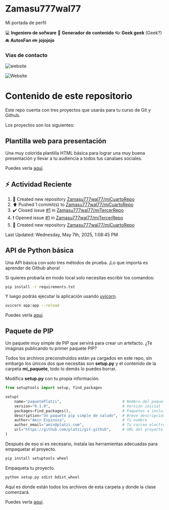# Zamasu777wal77
Mi portada de perfil

:computer: **Ingeniero de sofware**
:pencil: **Generador de contenido**
:eyeglasses: **Geek geek** (Geek?)
:oncoming_automobile: **AutosFan**
:family: **jojojojo**

### Vias de contacto
![website](https://img.shields.io/website?url=https%3A%2F%2Felgeneroplus.com)

![Website](https://img.shields.io/website?url=https%3A%2F%2Felgeneroplus.com)


# Contenido de este repositorio

Este repo cuenta con tres proyectos que usarás para tu curso de Git y Github.

Los proyectos son los siguientes:

## Plantilla web para presentación

Una muy colorida plantilla HTML básica para lograr una muy buena presentación y llevar a tu audiencia a todos tus canalaes sociales.

Puedes verla [aquí](/miSitio/).

## :zap: Actividad Reciente
<!--RECENT_ACTIVITY:start-->
1. 📔 Created new repository [Zamasu777wal77/miCuartoRepo](https://github.com/Zamasu777wal77/miCuartoRepo)<br>
2. ⬆️ Pushed 1 commit(s) to [Zamasu777wal77/miCuartoRepo](https://github.com/Zamasu777wal77/miCuartoRepo)<br>
3. ✔️ Closed issue [#1](https://github.com/Zamasu777wal77/miTercerRepo/issues/1) in [Zamasu777wal77/miTercerRepo](https://github.com/Zamasu777wal77/miTercerRepo)<br>
4. ❗️ Opened issue [#1](https://github.com/Zamasu777wal77/miTercerRepo/issues/1) in [Zamasu777wal77/miTercerRepo](https://github.com/Zamasu777wal77/miTercerRepo)<br>
5. 📔 Created new repository [Zamasu777wal77/miCuartoRepo](https://github.com/Zamasu777wal77/miCuartoRepo)<br>
<!--RECENT_ACTIVITY:end-->
<!--RECENT_ACTIVITY:last_update-->
Last Updated: Wednesday, May 7th, 2025, 1:08:45 PM
<!--RECENT_ACTIVITY:last_update_end-->

## API de Python básica

Una API básica con solo tres métodos de prueba. ¡Lo que importa es aprender de Github ahora!

Si quieres probarla en modo local solo necesitas escribir los comandos:

```bash
pip install -r requirements.txt
```

Y luego podrás ejecutar la aplicación usando [uvicorn](https://www.uvicorn.org/).

```bash
uvicorn app:app --reload
```

Puedes verla [aquí](/API_Python/).

## Paquete de PIP

Un paquete muy simple de PIP que servirá para crear un artefacto. ¿Te imaginas publicando tu primer paquete PIP?

Todos los archivos preconstruidos están ya cargados en este repo, sin embargo los únicos dos que necesitas son **setup.py** y el contenido de la carpeta **mi_paquete**, todo lo demás lo puedes borrar.

Modifica **setup.py** con tu propia información.

```python
from setuptools import setup, find_packages

setup(
    name="paquetePlatzi",                           # Nombre del paquete
    version="0.1.0",                                # Versión inicial
    packages=find_packages(),                       # Paquetes a incluir
    description="Un paquete pip simple de saludo",  # Breve descripción
    author="Amin Espinoza",                         # Tu nombre
    author_email="amin@platzi.com",                 # Tu correo electrónico
    url="https://github.com/platzi/git-github",     # URL del proyecto
)
```

Después de eso si es necesario, instala las herramientas adecuadas para empaquetar el proyecto.

```bash
pip install setuptools wheel
```

Empaqueta tu proyecto.

```bash
python setup.py sdist bdist_wheel
```

Aquí es donde están todos los archivos de esta carpeta y donde la clase comenzará.

Puedes verla [aquí](/Paquete/).
